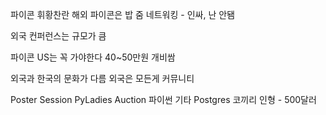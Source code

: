 파이콘 휘황찬란
해외 파이콘은 밥 줌
네트워킹 - 인싸, 난 안됌

외국 컨퍼런스는 규모가 큼

파이콘 US는 꼭 가야한다
	40~50만원
	개비쌈

외국과 한국의 문화가 다름
	외국은 모든게 커뮤니티

Poster Session
PyLadies Auction
	파이썬 기타 
	Postgres 코끼리 인형 - 500달러
	
	